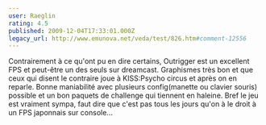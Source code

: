 ```yaml
---
user: Raeglin
rating: 4.5
published: 2009-12-04T17:33:01.000Z
legacy_url: http://www.emunova.net/veda/test/826.htm#comment-12556
---
```

Contrairement à ce qu'ont pu en dire certains, Outrigger est un excellent FPS et peut-être un des seuls sur dreamcast. Graphismes très bon et que ceux qui disent le contraire joue à KISS:Psycho circus et après on en reparle. Bonne maniabilité avec plusieurs config(manette ou clavier souris) possible et un bon paquets de challenge qui tiennent en haleine.
Bref le jeu est vraiment sympa, faut dire que c'est pas tous les jours qu'on à le droit à un FPS japonnais sur console...